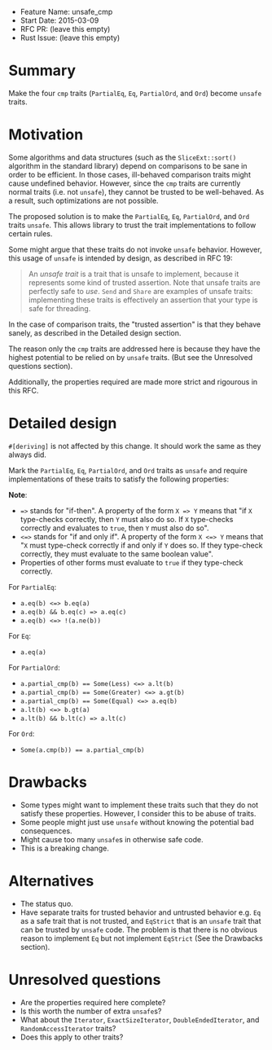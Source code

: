 - Feature Name: unsafe_cmp
- Start Date: 2015-03-09
- RFC PR: (leave this empty)
- Rust Issue: (leave this empty)

# Summary

Make the four `cmp` traits (`PartialEq`, `Eq`, `PartialOrd`, and `Ord`) become
`unsafe` traits.

# Motivation

Some algorithms and data structures (such as the `SliceExt::sort()` algorithm
in the standard library) depend on comparisons to be sane in order to be
efficient. In those cases, ill-behaved comparison traits might cause undefined
behavior. However, since the `cmp` traits are currently normal traits (i.e. not
`unsafe`), they cannot be trusted to be well-behaved. As a result, such
optimizations are not possible.

The proposed solution is to make the `PartialEq`, `Eq`, `PartialOrd`, and `Ord`
traits `unsafe`. This allows library to trust the trait implementations to
follow certain rules.

Some might argue that these traits do not invoke `unsafe` behavior. However,
this usage of `unsafe` is intended by design, as described in RFC 19:

> An *unsafe trait* is a trait that is unsafe to implement, because it
> represents some kind of trusted assertion. Note that unsafe traits are
> perfectly safe to *use*. `Send` and `Share` are examples of unsafe traits:
> implementing these traits is effectively an assertion that your type is safe
> for threading.

In the case of comparison traits, the "trusted assertion" is that they behave
sanely, as described in the Detailed design section.

The reason only the `cmp` traits are addressed here is because they have the
highest potential to be relied on by `unsafe` traits. (But see the Unresolved
questions section).

Additionally, the properties required are made more strict and rigourous in
this RFC.

# Detailed design

`#[deriving]` is not affected by this change. It should work the same as they
always did.

Mark the `PartialEq`, `Eq`, `PartialOrd`, and `Ord` traits as `unsafe` and
require implementations of these traits to satisfy the following properties:

**Note**:
- `=>` stands for "if-then". A property of the form `X => Y` means that "if `X`
    type-checks correctly, then `Y` must also do so. If `X` type-checks
    correctly and evaluates to `true`, then `Y` must also do so".
- `<=>` stands for "if and only if". A property of the form `X <=> Y` means
    that "`X` must type-check correctly if and only if `Y` does so. If they
    type-check correctly, they must evaluate to the same boolean value".
- Properties of other forms must evaluate to `true` if they type-check
    correctly.

For `PartialEq`:
- `a.eq(b) <=> b.eq(a)`
- `a.eq(b) && b.eq(c) => a.eq(c)`
- `a.eq(b) <=> !(a.ne(b))`

For `Eq`:
- `a.eq(a)`

For `PartialOrd`:
- `a.partial_cmp(b) == Some(Less) <=> a.lt(b)`
- `a.partial_cmp(b) == Some(Greater) <=> a.gt(b)`
- `a.partial_cmp(b) == Some(Equal) <=> a.eq(b)`
- `a.lt(b) <=> b.gt(a)`
- `a.lt(b) && b.lt(c) => a.lt(c)`

For `Ord`:
- `Some(a.cmp(b)) == a.partial_cmp(b)`

# Drawbacks

- Some types might want to implement these traits such that they do not satisfy
    these properties. However, I consider this to be abuse of traits.
- Some people might just use `unsafe` without knowing the potential bad
    consequences.
- Might cause too many `unsafe`s in otherwise safe code.
- This is a breaking change.

# Alternatives

- The status quo.
- Have separate traits for trusted behavior and untrusted behavior e.g. `Eq` as
    a safe trait that is not trusted, and `EqStrict` that is an `unsafe` trait
    that can be trusted by `unsafe` code. The problem is that there is no
    obvious reason to implement `Eq` but not implement `EqStrict` (See the
    Drawbacks section).

# Unresolved questions

- Are the properties required here complete?
- Is this worth the number of extra `unsafe`s?
- What about the `Iterator`, `ExactSizeIterator`, `DoubleEndedIterator`, and
    `RandomAccessIterator` traits?
- Does this apply to other traits?
